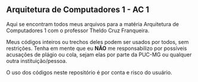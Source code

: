 ## Arquitetura de Computadores 1 - AC 1

Aqui se encontram todos meus arquivos para a matéria Arquitetura de Computadores 1 com o professor Theldo Cruz Franqueira.

Meus códigos inteiros ou trechos deles podem ser usados por todos, sem restrições. Tenha em mente que eu **NÃO** me responsabilizo por possíveis acusações de plágio ou cola, sejam elas por parte da PUC-MG ou qualquer outra instituição/pessoa.

O uso dos códigos neste repositório é por conta e risco do usuário.
